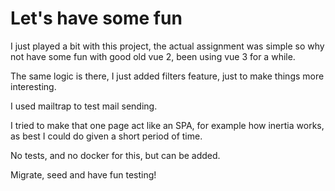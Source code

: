 # Let's have some fun

I just played a bit with this project, the actual assignment was simple so why not have some fun with
good old vue 2, been using vue 3 for a while.

The same logic is there, I just added filters feature, just to make things more interesting.

I used mailtrap to test mail sending.

I tried to make that one page act like an SPA, for example how inertia works, as best I could do given
a short period of time.

No tests, and no docker for this, but can be added.


Migrate, seed and have fun testing!